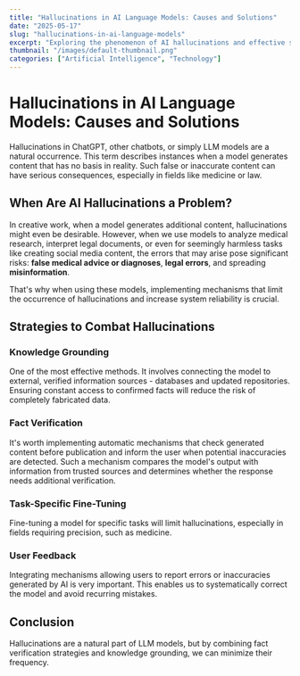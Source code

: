 ```yaml
---
title: "Hallucinations in AI Language Models: Causes and Solutions"
date: "2025-05-17"
slug: "hallucinations-in-ai-language-models"
excerpt: "Exploring the phenomenon of AI hallucinations and effective strategies to minimize their occurrence in LLM applications."
thumbnail: "/images/default-thumbnail.png"
categories: ["Artificial Intelligence", "Technology"]
---
```


# Hallucinations in AI Language Models: Causes and Solutions

Hallucinations in ChatGPT, other chatbots, or simply LLM models are a natural occurrence. This term describes instances when a model generates content that has no basis in reality. Such false or inaccurate content can have serious consequences, especially in fields like medicine or law.

## When Are AI Hallucinations a Problem?

In creative work, when a model generates additional content, hallucinations might even be desirable. However, when we use models to analyze medical research, interpret legal documents, or even for seemingly harmless tasks like creating social media content, the errors that may arise pose significant risks: **false medical advice or diagnoses**, **legal errors**, and spreading **misinformation**.

That's why when using these models, implementing mechanisms that limit the occurrence of hallucinations and increase system reliability is crucial.

## Strategies to Combat Hallucinations

### Knowledge Grounding

One of the most effective methods. It involves connecting the model to external, verified information sources - databases and updated repositories. Ensuring constant access to confirmed facts will reduce the risk of completely fabricated data.

### Fact Verification

It's worth implementing automatic mechanisms that check generated content before publication and inform the user when potential inaccuracies are detected. Such a mechanism compares the model's output with information from trusted sources and determines whether the response needs additional verification.

### Task-Specific Fine-Tuning

Fine-tuning a model for specific tasks will limit hallucinations, especially in fields requiring precision, such as medicine.

### User Feedback

Integrating mechanisms allowing users to report errors or inaccuracies generated by AI is very important. This enables us to systematically correct the model and avoid recurring mistakes.

## Conclusion

Hallucinations are a natural part of LLM models, but by combining fact verification strategies and knowledge grounding, we can minimize their frequency.
